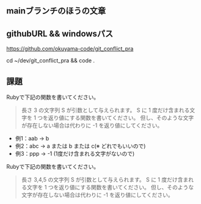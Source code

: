 ## mainブランチのほうの文章

## githubURL && windowsパス
https://github.com/okuyama-code/git_conflict_pra

cd ~/dev/git_conflict_pra && code .

## 課題
Rubyで下記の関数を書いてください。

> 長さ 3 の文字列 S が引数として与えられます。
> S に 1 度だけ含まれる文字を 1 つを返り値にする関数を書いてください。
> 但し、そのような文字が存在しない場合は代わりに -1 を返り値にしてください。


- 例1：aab -> b
- 例2：abc -> a または b または c(※ どれでもいいので)
- 例3：ppp -> -1 (1度だけ含まれる文字がないので)


Rubyで下記の関数を書いてください。

> 長さ 3,4,5 の文字列 S が引数として与えられます。
> S に 1 度だけ含まれる文字を 1 つを返り値にする関数を書いてください。
> 但し、そのような文字が存在しない場合は代わりに -1 を返り値にしてください。
